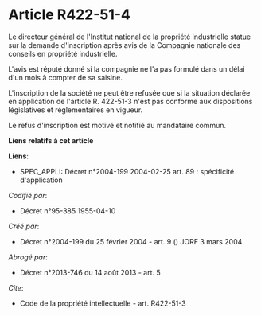 # Article R422-51-4

Le directeur général de l'Institut national de la propriété industrielle statue sur la demande d'inscription après avis de la
Compagnie nationale des conseils en propriété industrielle.

L'avis est réputé donné si la compagnie ne l'a pas formulé dans un délai d'un mois à compter de sa saisine.

L'inscription de la société ne peut être refusée que si la situation déclarée en application de l'article R. 422-51-3 n'est
pas conforme aux dispositions législatives et réglementaires en vigueur.

Le refus d'inscription est motivé et notifié au mandataire commun.

**Liens relatifs à cet article**

**Liens**:

  - SPEC_APPLI: Décret n°2004-199 2004-02-25 art. 89 : spécificité d'application

_Codifié par_:

  - Décret n°95-385 1955-04-10

_Créé par_:

  - Décret n°2004-199 du 25 février 2004 - art. 9 () JORF 3 mars 2004

_Abrogé par_:

  - Décret n°2013-746 du 14 août 2013 - art. 5

_Cite_:

  - Code de la propriété intellectuelle - art. R422-51-3
